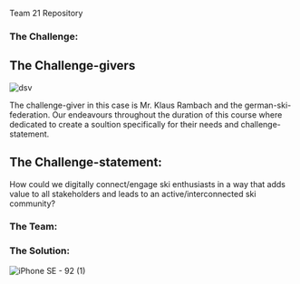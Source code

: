 Team 21 Repository

### The Challenge:

## The Challenge-givers

![dsv](https://user-images.githubusercontent.com/44057363/102025470-62fcf380-3d98-11eb-9709-dce8d885ce04.png)

The challenge-giver in this case is Mr. Klaus Rambach and the german-ski-federation.
Our endeavours throughout the duration of this course where dedicated to create a soultion specifically for their needs and challenge-statement.

## The Challenge-statement:

How could we digitally connect/engage ski enthusiasts in a way that adds value to all stakeholders and leads to an active/interconnected ski community?





### The Team:

### The Solution:

![iPhone SE - 92 (1)](https://user-images.githubusercontent.com/44057363/102024985-604ccf00-3d95-11eb-95c0-7ddcf0539939.jpg)


